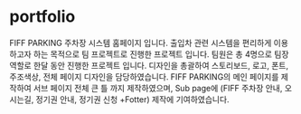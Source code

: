 # portfolio
FIFF PARKING 주차장 시스템 홈페이지 입니다.
출입차 관련 시스템을 편리하게 이용하고자 하는 목적으로 팀 프로젝트로 진행한 프로젝트 입니다.
팀원은 총 4명으로 팀장 역할로 한달 동안 진행한 프로젝트 입니다.
디자인을 총괄하여 스토리보드, 로고, 폰트, 주조색상, 전체 페이지 디자인을 담당하였습니다.
FIFF PARKING의 메인 페이지를 제작하여 서브 페이지 전체 큰 틀 까지 제작하였으며, 
Sub page에 (FIFF 주차장 안내, 오시는길, 정기권 안내, 정기권 신청 +Fotter) 제작에 기여하였습니다.
